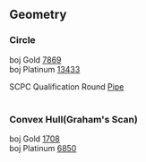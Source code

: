 ## Geometry

### Circle
boj Gold [7869](https://www.acmicpc.net/problem/7869)<br>
boj Platinum [13433](https://www.acmicpc.net/problem/13433)<br>
  
SCPC Qualification Round [Pipe](https://www.codeground.org/practice/practiceProblemViewNew)<br><br>
  
  
### Convex Hull(Graham's Scan)
boj Gold [1708](https://www.acmicpc.net/problem/1708)<br>
boj Platinum [6850](https://www.acmicpc.net/problem/6850)<br>
  
